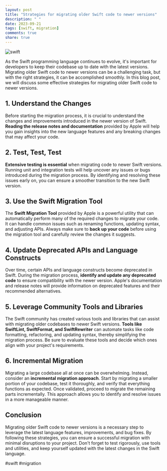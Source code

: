 ```yaml
---
layout: post
title: "Strategies for migrating older Swift code to newer versions"
description: " "
date: 2023-09-21
tags: [swift, migration]
comments: true
share: true
---
```


![swift](https://i.imgur.com/Vf1yswf.png)

As the Swift programming language continues to evolve, it's important for developers to keep their codebase up to date with the latest versions. Migrating older Swift code to newer versions can be a challenging task, but with the right strategies, it can be accomplished smoothly. In this blog post, we will discuss some effective strategies for migrating older Swift code to newer versions.

## 1. Understand the Changes
Before starting the migration process, it is crucial to understand the changes and improvements introduced in the newer version of Swift. **Reading the release notes and documentation** provided by Apple will help you gain insights into the new language features and any breaking changes that may affect your code.

## 2. Test, Test, Test
**Extensive testing is essential** when migrating code to newer Swift versions. Running unit and integration tests will help uncover any issues or bugs introduced during the migration process. By identifying and resolving these issues early on, you can ensure a smoother transition to the new Swift version.

## 3. Use the Swift Migration Tool
The **Swift Migration Tool** provided by Apple is a powerful utility that can automatically perform many of the required changes to migrate your code. It can handle common issues such as renaming functions, updating syntax, and adjusting APIs. Always make sure to **back up your code** before using the migration tool and carefully review the changes it suggests.

## 4. Update Deprecated APIs and Language Constructs
Over time, certain APIs and language constructs become deprecated in Swift. During the migration process, **identify and update any deprecated code** to ensure compatibility with the newer version. Apple's documentation and release notes will provide information on deprecated features and their recommended alternatives.

## 5. Leverage Community Tools and Libraries
The Swift community has created various tools and libraries that can assist with migrating older codebases to newer Swift versions. **Tools like SwiftLint, SwiftFormat, and SwiftRewriter** can automate tasks like code formatting, refactoring, and updating syntax, thereby simplifying the migration process. Be sure to evaluate these tools and decide which ones align with your project's requirements.

## 6. Incremental Migration
Migrating a large codebase all at once can be overwhelming. Instead, consider an **incremental migration approach**. Start by migrating a smaller portion of your codebase, test it thoroughly, and verify that everything functions as expected. Once validated, proceed to migrate the remaining parts incrementally. This approach allows you to identify and resolve issues in a more manageable manner.

## Conclusion

Migrating older Swift code to newer versions is a necessary step to leverage the latest language features, improvements, and bug fixes. By following these strategies, you can ensure a successful migration with minimal disruptions to your project. Don't forget to test rigorously, use tools and utilities, and keep yourself updated with the latest changes in the Swift language.

#swift #migration